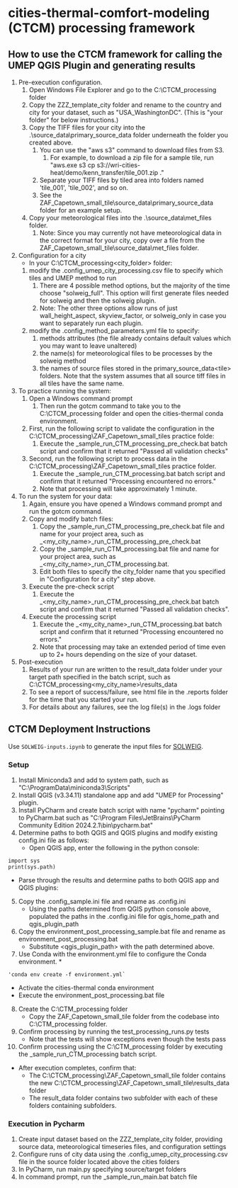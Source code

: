 # cities-thermal-comfort-modeling (CTCM) processing framework

## How to use the CTCM framework for calling the UMEP QGIS Plugin and generating results
1. Pre-execution configuration.
   1. Open Windows File Explorer and go to the C:\CTCM_processing folder
   1. Copy the ZZZ_template_city folder and rename to the country and city for your dataset, such as "USA_WashingtonDC". (This is "your folder" for below instructions.)
   1. Copy the TIFF files for your city into the .\source_data\primary_source_data folder underneath the folder you created above.
      1. You can use the "aws s3" command to download files from S3.
         1. For example, to download a zip file for a sample tile, run "aws.exe s3 cp s3://wri-cities-heat/demo/kenn_transfer/tile_001.zip ." 
      1. Separate your TIFF files by tiled area into folders named 'tile_001', 'tile_002', and so on.
      1. See the ZAF_Capetown_small_tile\source_data\primary_source_data folder for an example setup.
   1. Copy your meteorological files into the .\source_data\met_files folder.
      1. Note: Since you may currently not have meteorological data in the correct format for your city, copy over a file from the ZAF_Capetown_small_tile\source_data\met_files folder.
1. Configuration for a city
   * In your C:\CTCM_processing\<city_folder> folder:
   1. modify the .config_umep_city_processing.csv file to specify which tiles and UMEP method to run
      1. There are 4 possible method options, but the majority of the time choose "solweig_full". This option will first generate files needed for solweig and then the solweig plugin.
      1. Note: The other three options allow runs of just wall_height_aspect, skyview_factor, or solweig_only in case you want to separately run each plugin.
   1. modify the .config_method_parameters.yml file to specify:
      1. methods attributes (the file already contains default values which you may want to leave unaltered)
      1. the name(s) for meteorological files to be processes by the solweig method
      1. the names of source files stored in the primary_source_data\<tile> folders. Note that the system assumes that all source tiff files in all tiles have the same name.
1. To practice running the system:
   1. Open a Windows command prompt
      1. Then run the gotcm command to take you to the C:\CTCM_processing folder and open the cities-thermal conda environment. 
   1. First, run the following script to validate the configuration in the C:\CTCM_processing\ZAF_Capetown_small_tiles practice folde:
      1. Execute the _sample_run_CTM_processing_pre_check.bat batch script and confirm that it returned "Passed all validation checks"
   1. Second, run the following script to process data in the C:\CTCM_processing\ZAF_Capetown_small_tiles practice folder.
      1. Execute the _sample_run_CTM_processing.bat batch script and confirm that it returned "Processing encountered no errors." 
      1. Note that processing will take approximately 1 minute.
1. To run the system for your data:
   1. Again, ensure you have opened a Windows command prompt and run the gotcm command.
   1. Copy and modify batch files:
      1. Copy the _sample_run_CTM_processing_pre_check.bat file and name for your project area, such as _<my_city_name>_run_CTM_processing_pre_check.bat
      1. Copy the _sample_run_CTM_processing.bat file and name for your project area, such as _<my_city_name>_run_CTM_processing.bat.
      1. Edit both files to specify the city_folder name that you specified in "Configuration for a city" step above.
   1. Execute the pre-check script
      1. Execute the _<my_city_name>_run_CTM_processing_pre_check.bat batch script and confirm that it returned "Passed all validation checks".
   1. Execute the processing script
      1. Execute the _<my_city_name>_run_CTM_processing.bat batch script and confirm that it returned "Processing encountered no errors."
      1. Note that processing may take an extended period of time even up to 2+ hours depending on the size of your dataset.
1. Post-execution
   1. Results of your run are written to the result_data folder under your target path specified in the batch script, such as C:\CTCM_processing\<my_city_name>\results_data
   1. To see a report of success/failure, see html file in the .reports folder for the time that you started your run. 
   1. For details about any failures, see the log file(s) in the .logs folder
   


## CTCM Deployment Instructions

Use `SOLWEIG-inputs.ipynb` to generate the input files for [SOLWEIG](https://umep-docs.readthedocs.io/projects/tutorial/en/latest/Tutorials/IntroductionToSolweig.html).

### Setup
1. Install Miniconda3 and add to system path, such as "C:\ProgramData\miniconda3\Scripts"
2. Install QGIS (v3.34.11) standalone app and add "UMEP for Processing" plugin.
3. Install PyCharm and create batch script with name "pycharm" pointing to PyCharm.bat such as "C:\Program Files\JetBrains\PyCharm Community Edition 2024.2.1\bin\pycharm.bat"
4. Determine paths to both QGIS and QGIS plugins and modify existing config.ini file as follows:
   * Open QGIS app, enter the following in the python console:
 ~~~
import sys
print(sys.path)
 ~~~
   * Parse through the results and determine paths to both QGIS app and QGIS plugins:
5. Copy the .config_sample.ini file and rename as .config.ini
   * Using the paths determined from QGIS python console above, populated the paths in the .config.ini file for qgis_home_path and qgis_plugin_path
6. Copy the environment_post_processing_sample.bat file and rename as environment_post_processing.bat
   * Substitute <qgis_plugin_path> with the path determined above.
7. Use Conda with the environment.yml file to configure the Conda environment.
   * 
~~~
'conda env create -f environment.yml`
~~~
   * Activate the cities-thermal conda environment
   * Execute the environment_post_processing.bat file
8. Create the C:\CTM_processing folder
   * Copy the ZAF_Capetown_small_tile folder from the codebase into C:\CTM_processing folder.
9. Confirm processing by running the test_processing_runs.py tests
   * Note that the tests will show exceptions even though the tests pass
10. Confirm processing using the C:\CTM_processing folder by executing the _sample_run_CTM_processing batch script.
   * After execution completes, confirm that:
     * The C:\CTCM_processing\ZAF_Capetown_small_tile folder contains the new C:\CTCM_processing\ZAF_Capetown_small_tile\results_data folder
     * The result_data folder contains two subfolder with each of these folders containing subfolders.

### Execution in Pycharm
1. Create input dataset based on the ZZZ_template_city folder, providing source data, meteorological timeseries files, and configuration settings
1. Configure runs of city data using the .config_umep_city_processing.csv file in the source folder located above the cities folders
1. In PyCharm, run main.py specifying source/target folders
1. In command prompt, run the _sample_run_main.bat batch file


